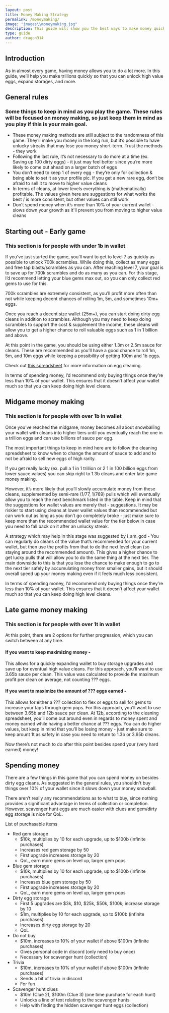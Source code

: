 ```yaml
---
layout: post
title: Money Making Strategy
permalink: /moneymaking/
image: "images\\moneymaking.jpg"
description: This guide will show you the best ways to make money quickly!
type: guide
author: dragon314
---
```


## Introduction

As in almost every game, having money allows you to do a lot more. In this guide, we’ll help you make trillions quickly so that you can unlock high value eggs, expand storages, and more.

## General rules

### Some things to keep in mind as you play the game. These rules will be focused on money making, so just keep them in mind as you play if this is your main goal.


- These money making methods are still subject to the randomness of this game. They’ll make you money in the long run, but it’s possible to have unlucky streaks that may lose you money short-term.  Trust the methods - they work
- Following the last rule, it’s not necessary to do more at a time (ex. Saving up 100 dirty eggs) - it just may feel better since you’re more likely to come out ahead on a larger batch of eggs
- You don’t need to keep 1 of every egg - they’re only for collection & being able to set it as your profile pic. If you get a new rare egg, don’t be afraid to sell it to move to higher value cleans
- In terms of cleans, at lower levels everything is (mathematically) profitable. The values given here are suggestions for what works the best / is more consistent, but other values can still work
- Don’t spend money when it’s more than 10% of your current wallet - slows down your growth as it'll prevent you from moving to higher value cleans


## Starting out - Early game

### This section is for people with under 1b in wallet

If you’ve just started the game, you’ll want to get to level 7 as quickly as possible to unlock 700k scrambles.  While doing this, collect as many eggs and free tap blasts/scrambles as you can.  After reaching level 7, your goal is to save up for 700k scrambles and do as many as you can.  For this stage, I’d recommend letting your blue gems max out, so you can only collect red gems to use for this.

700k scrambles are extremely consistent, as you’ll profit more often than not while keeping decent chances of rolling 1m, 5m, and sometimes 10m+ eggs.

Once you reach a decent size wallet (25m+), you can start doing dirty egg cleans in addition to scrambles. Although you may need to keep doing scrambles to support the cost & supplement the income, these cleans will allow you to get a higher chance to roll valuable eggs such as 1 in 1 billion and above.

At this point in the game, you should be using either 1.3m or 2.5m sauce for cleans. These are recommended as you’ll have a good chance to roll 1m, 5m, and 10m eggs while keeping a possibility of getting 100m and 1b eggs.

Check out [this spreadsheet](https://docs.google.com/spreadsheets/d/1L66S3tMoRRhWE70PmGYDpsJ549W24aHTSoc-BuL_tJM/edit#gid=0) for more information on egg cleaning.

In terms of spending money, I’d recommend only buying things once they’re less than 10% of your wallet.  This ensures that it doesn’t affect your wallet much so that you can keep doing high level cleans.


## Midgame money making

### This section is for people with over 1b in wallet

Once you’ve reached the midgame, money becomes all about snowballing your wallet with cleans into higher tiers until you eventually reach the one in a trillion eggs and can use billions of sauce per egg.

The most important things to keep in mind here are to follow the cleaning spreadsheet to know when to change the amount of sauce to add and to not be afraid to sell new eggs of high rarity. 

If you get really lucky (ex. pull a 1 in 1 trillion or 2 1 in 100 billion eggs from lower sauce values) you can skip right to 1.3b cleans and enter late game money making.

However, it’s more likely that you’ll slowly accumulate money from these cleans, supplemented by semi-rare (1/77, 1/769) pulls which will eventually allow you to reach the next benchmark listed in the table.  Keep in mind that the suggestions for wallet values are merely that - suggestions.  It may be riskier to start using cleans at lower wallet values than recommended but can work out as long as you don’t go completely broke - just make sure to keep more than the recommended wallet value for the tier below in case you need to fall back on it after an unlucky streak.

A strategy which may help in this stage was suggested by  i_am_god - 
You can regularly do cleans of the value that’s recommended for your current wallet, but then use the profits from that to do the next level clean (so staying around the recommended amount).  This gives a higher chance to get lucky pulls that will allow you to do the same thing at the next tier.  The main downside to this is that you lose the chance to make enough to go to the next tier safely by accumulating money from smaller gains, but it should overall speed up your money making even if it feels much less consistent.

In terms of spending money, I’d recommend only buying things once they’re less than 10% of your wallet.  This ensures that it doesn’t affect your wallet much so that you can keep doing high level cleans.


## Late game money making

### This section is for people with over 1t in wallet

At this point, there are 2 options for further progression, which you can switch between at any time. 

#### If you want to keep maximizing money -
This allows for a quickly expanding wallet to buy storage upgrades and save up for eventual high value cleans.
For this approach, you’ll want to use 3.65b sauce per clean. This value was calculated to provide the maximum profit per clean on average, not counting ??? eggs.

#### If you want to maximize the amount of ??? eggs earned -
This allows for either a ??? collection to flex or eggs to sell for gems to increase your taps through gem pops.
For this approach, you’ll want to use between 3.65b and 12b sauce per clean. At 12b, according to the cleaning spreadsheet, you’ll come out around even in regards to money spent and money earned while having a better chance at ??? eggs. You can do higher values, but keep in mind that you’ll be losing money - just make sure to keep arount 1t as safety in case you need to return to 1.3b or 3.65b cleans.

Now there’s not much to do after this point besides spend your (very hard earned) money!

## Spending money

There are a few things in this game that you can spend money on besides dirty egg cleans.  As suggested in the general rules, you shouldn't buy things over 10% of your wallet since it slows down your money snowball. 

There aren’t really any recommendations as to what to buy, since nothing provides a significant advantage in terms of collection or completion.  However, scavenger hunt eggs are much easier with clues and gem/dirty egg storage is nice for QoL. 

List of purchasable items


- Red gem storage
  - $10k, multiplies by 10 for each upgrade, up to $100b (infinite purchases)
  - Increases red gem storage by 50
  - First upgrade increases storage by 20
  - QoL, earn more gems on level up, larger gem pops
- Blue gem storage
  - $10k, multiplies by 10 for each upgrade, up to $100b (infinite purchases)
  - Increases blue gem storage by 50
  - First upgrade increases storage by 20
  - QoL, earn more gems on level up, larger gem pops
- Dirty egg storage
  - First 5 upgrades are $3k, $10, $25k, $50k, $100k; increase storage by 10
  - $1m, multiplies by 10 for each upgrade, up to $100b (infinite purchases)
  - Increases dirty egg storage by 20
  - QoL
- Do not buy
  - $10m, increases to 10% of your wallet if above $100m (infinite purchases)
  - Gives personal code in discord (only need to buy once)
  - Necessary for scavenger hunt (collection)
- Trivia
  - $10m, increases to 10% of your wallet if above $100m (infinite purchases)
  - Sends a bit of trivia in discord
  - For fun
- Scavenger hunt clues
  - $10m (Clue 2), $100m (Clue 3) (one time purchase for each hunt)
  - Unlocks a line of text relating to the scavenger hunts
  - Help with finding the hidden scavenger hunt eggs (collection)
